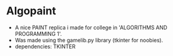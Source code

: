 # Algopaint

* A nice PAINT replica i made for college in 'ALGORITHMS AND PROGRAMMING 1'. 
* Was made using the gamelib.py library (tkinter for noobies).
* dependencies: TKINTER
